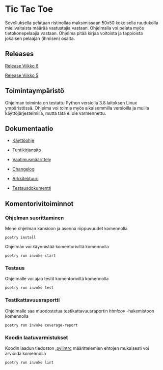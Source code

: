 # Tic Tac Toe
Sovelluksella pelataan ristinollaa maksimissaan 50x50 kokoisella ruudukolla mielivaltaista määrää vastustajia vastaan. Ohjelmalla voi pelata myös tietokonepelaajia vastaan. Ohjelma pitää kirjaa voitoista ja tappioista jokaisen pelaajan (ihmisen) osalta.

## Releases
[Release Viikko 6](https://github.com/JonathanHeyno/ot-harjoitustyo/releases/tag/viikko6)

[Release Viikko 5](https://github.com/JonathanHeyno/ot-harjoitustyo/releases/tag/viikko5)

## Toimintaympäristö
Ohjelman toiminta on testattu Python versiolla 3.8 laitoksen Linux ympäristössä. Ohjelma voi toimia myös aikaisemmilla versioilla ja muilla käyttöjärjestelmillä, mutta tätä ei ole varmennettu.

## Dokumentaatio
- [Käyttöohje](./dokumentaatio/kayttoohje.md)

- [Tuntikirjanpito](./dokumentaatio/tuntikirjanpito.md)

- [Vaatimusmäärittely](./dokumentaatio/vaatimusmaarittely.md)

- [Changelog](./dokumentaatio/changelog.md)

- [Arkkitehtuuri](./dokumentaatio/arkkitehtuuri.md)

- [Testausdokumentti](./dokumentaatio/testaus.md)

## Komentorivitoiminnot
### Ohjelman suorittaminen
Mene ohjelman kansioon ja asenna riippuvuudet komennolla
```
poetry install
```
Ohjelman voi käynnistää komentoriviltä komennolla
```
poetry run invoke start
```

### Testaus
Ohjelmalle voi ajaa testit komentoriviltä komennolla
```
poetry run invoke test
```

### Testikattavuusraportti
Ohjelmalle saa muodostetua testikattavuusraportin *htmlcov* -hakemistoon komennolla
```
poetry run invoke coverage-report
```

### Koodin laatuvarmistukset
Koodin laadun tiedoston [.pylintrc](./.pylintrc) määrittelemien ehtojen mukaisesti voi arvioida komennolla
```
poetry run invoke lint
```
